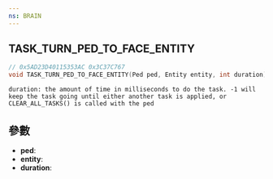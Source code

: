 ```yaml
---
ns: BRAIN
---
```

## TASK_TURN_PED_TO_FACE_ENTITY

```c
// 0x5AD23D40115353AC 0x3C37C767
void TASK_TURN_PED_TO_FACE_ENTITY(Ped ped, Entity entity, int duration);
```

```
duration: the amount of time in milliseconds to do the task. -1 will keep the task going until either another task is applied, or CLEAR_ALL_TASKS() is called with the ped  
```

## 參數
* **ped**: 
* **entity**: 
* **duration**: 

